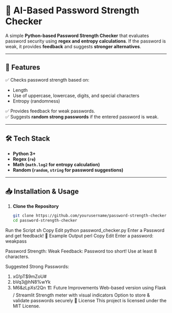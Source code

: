 # 🔐 AI-Based Password Strength Checker

A simple **Python-based Password Strength Checker** that evaluates password security using **regex and entropy calculations**. If the password is weak, it provides **feedback** and suggests **stronger alternatives**.

---

## 🚀 Features
✅ Checks password strength based on:
   - Length  
   - Use of uppercase, lowercase, digits, and special characters  
   - Entropy (randomness)  

✅ Provides feedback for weak passwords.  
✅ Suggests **random strong passwords** if the entered password is weak.  

---

## 🛠️ Tech Stack
- **Python 3+**  
- **Regex (`re`)**  
- **Math (`math.log2` for entropy calculation)**  
- **Random (`random`, `string` for password suggestions)**  

---

## 📥 Installation & Usage
1. **Clone the Repository**  
   ```sh
   git clone https://github.com/yourusername/password-strength-checker.git
   cd password-strength-checker
Run the Script
sh
Copy
Edit
python password_checker.py
Enter a Password and get feedback!
📌 Example Output
perl
Copy
Edit
Enter a password: weakpass

Password Strength: Weak
Feedback: Password too short! Use at least 8 characters.

Suggested Strong Passwords:
1. xG!pT$9mZoU#
2. bVq3@hN8%wYk
3. M6&zLpXs!2Qn
🏗️ Future Improvements
Web-based version using Flask / Streamlit
Strength meter with visual indicators
Option to store & validate passwords securely
📜 License
This project is licensed under the MIT License.
